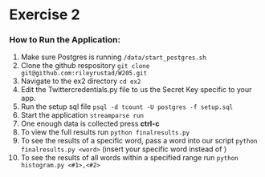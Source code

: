 # Exercise 2

### How to Run the Application:

1. Make sure Postgres is running `/data/start_postgres.sh`
2. Clone the github respository `git clone git@github.com:rileyrustad/W205.git`
3. Navigate to the ex2 directory `cd ex2`
4. Edit the Twittercredentials.py file to us the Secret Key specific to your app.
4. Run the setup sql file `psql -d tcount -U postgres -f setup.sql`
5. Start the application `streamparse run`
6. One enough data is collected press **ctrl-c**
7. To view the full results run `python finalresults.py`
8. To see the results of a specific word, pass a word into our script `python finalresults.py <word>` (insert your specific word instead of <word>)
9. To see the results of all words within a specified range run `python histogram.py <#1>,<#2>`

